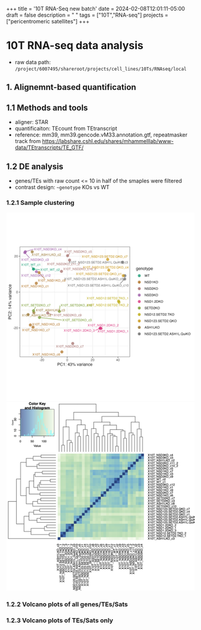 +++
title = '10T RNA-Seq new batch'
date = 2024-02-08T12:01:11-05:00
draft = false
description = " "
tags = ["10T","RNA-seq"]
projects = ["pericentromeric satellites"]
+++

# 10T RNA-seq data analysis
- raw data path: `/project/6007495/shareroot/projects/cell_lines/10Ts/RNAseq/local`
## 1. Alignemnt-based quantification
## 1.1 Methods and tools
- aligner: STAR
- quantificaiton: TEcount from TEtranscript
- reference: mm39, mm39.gencode.vM33.annotation.gtf, repeatmasker track from https://labshare.cshl.edu/shares/mhammelllab/www-data/TEtranscripts/TE_GTF/
## 1.2 DE analysis
- genes/TEs with raw count <= 10 in half of the smaples were filtered
- contrast design: `~genotype` KOs vs WT
### 1.2.1 Sample clustering
![new_pca](assets/new_pca.png)
![new_sample-distance-heatmap](assets/new_sample-distance-heatmap.png)


### 1.2.2 Volcano plots of all genes/TEs/Sats

### 1.2.3 Volcano plots of TEs/Sats only
    